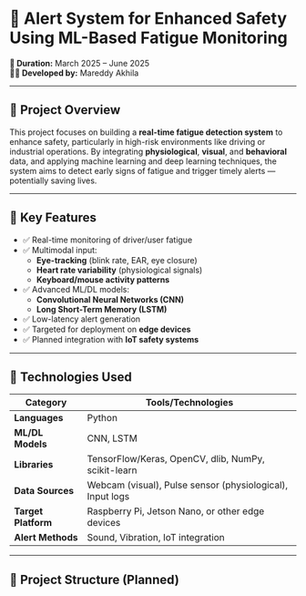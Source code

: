 # 🚨 Alert System for Enhanced Safety Using ML-Based Fatigue Monitoring

**📅 Duration:** March 2025 – June 2025  
**👩‍💻 Developed by:** Mareddy Akhila

---

## 🧠 Project Overview

This project focuses on building a **real-time fatigue detection system** to enhance safety, particularly in high-risk environments like driving or industrial operations. By integrating **physiological**, **visual**, and **behavioral** data, and applying machine learning and deep learning techniques, the system aims to detect early signs of fatigue and trigger timely alerts — potentially saving lives.

---

## 🎯 Key Features

- ✅ Real-time monitoring of driver/user fatigue
- ✅ Multimodal input:
  - **Eye-tracking** (blink rate, EAR, eye closure)
  - **Heart rate variability** (physiological signals)
  - **Keyboard/mouse activity patterns**
- ✅ Advanced ML/DL models:
  - **Convolutional Neural Networks (CNN)**
  - **Long Short-Term Memory (LSTM)**
- ✅ Low-latency alert generation
- ✅ Targeted for deployment on **edge devices**
- ✅ Planned integration with **IoT safety systems**

---

## 🧪 Technologies Used

| Category           | Tools/Technologies                                   |
|--------------------|------------------------------------------------------|
| **Languages**       | Python                                               |
| **ML/DL Models**    | CNN, LSTM                                            |
| **Libraries**       | TensorFlow/Keras, OpenCV, dlib, NumPy, scikit-learn |
| **Data Sources**    | Webcam (visual), Pulse sensor (physiological), Input logs |
| **Target Platform** | Raspberry Pi, Jetson Nano, or other edge devices    |
| **Alert Methods**   | Sound, Vibration, IoT integration                    |

---

## 📂 Project Structure (Planned)

